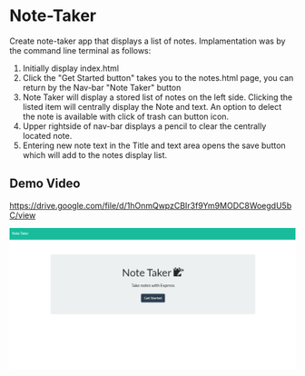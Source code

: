 # Note-Taker
Create note-taker app that displays a list of notes.  Implamentation was by the command line terminal as follows:
1. Initially display index.html
2. Click the "Get Started button" takes you to the notes.html page, you can return by the Nav-bar "Note Taker" button
3. Note Taker will display a stored list of notes on the left side.  Clicking the listed item will centrally display the Note and text.  An option to delect the note is available with click of trash can button icon.
4. Upper rightside of nav-bar displays a pencil to clear the centrally located note.
5. Entering new note text in the Title and text area opens the save button which will add to the notes display list.

## Demo Video

https://drive.google.com/file/d/1hOnmQwpzCBIr3f9Ym9MODC8WoegdU5bC/view

![Image of Note-Taker](public/assets/images/noteTaker.PNG)
